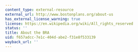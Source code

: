 ```yaml
---
content_type: external-resource
external_url: http://www.bostonplans.org/about-us
has_external_license_warning: true
license: https://en.wikipedia.org/wiki/All_rights_reserved
status: ''
title: About the BRA
uid: f657adcc-7e1c-404d-abe2-f31e8f533139
wayback_url: ''
---
```

